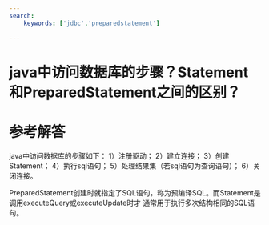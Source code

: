 ```yaml
---
search:
    keywords: ['jdbc','preparedstatement']

---
```




# java中访问数据库的步骤？Statement和PreparedStatement之间的区别？

# 参考解答

java中访问数据库的步骤如下： 
1）注册驱动； 
2）建立连接；
3）创建Statement； 
4）执行sql语句； 
5）处理结果集（若sql语句为查询语句）； 
6）关闭连接。 

PreparedStatement创建时就指定了SQL语句，称为预编译SQL。而Statement是调用executeQuery或executeUpdate时才
通常用于执行多次结构相同的SQL语句。